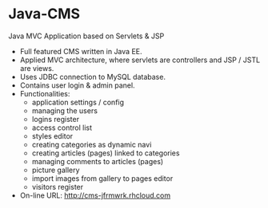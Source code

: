 # Java-CMS
Java MVC Application based on Servlets &amp; JSP

* Full featured CMS written in Java EE.
* Applied MVC architecture, where servlets are controllers and JSP / JSTL are views. 
* Uses JDBC connection to MySQL database.
* Contains user login & admin panel.
* Functionalities:
  - application settings / config
  - managing the users
  - logins register
  - access control list
  - styles editor
  - creating categories as dynamic navi
  - creating articles (pages) linked to categories
  - managing comments to articles (pages)
  - picture gallery
  - import images from gallery to pages editor
  - visitors register
* On-line URL: http://cms-jfrmwrk.rhcloud.com
